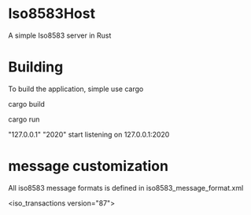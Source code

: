 # Iso8583Host
A simple Iso8583 server in Rust
# Building
To build the application, simple use cargo

cargo build

cargo run

"127.0.0.1"
"2020"
start listening on 127.0.0.1:2020

# message customization
All iso8583 message formats is defined in iso8583_message_format.xml

<?xml version="1.0" encoding="UTF-8"?>
<iso_transactions version="87">
<transaction mti="0200">
    <field num="1" format="BINARY" length="8" value="" />
    <field num="2" format="LLVAR" length="19" value="" />
    <field num="3" format="NUMERIC" length="6"  value="" />
    <field num="4" format="AMOUNT" length="12" value="" />


